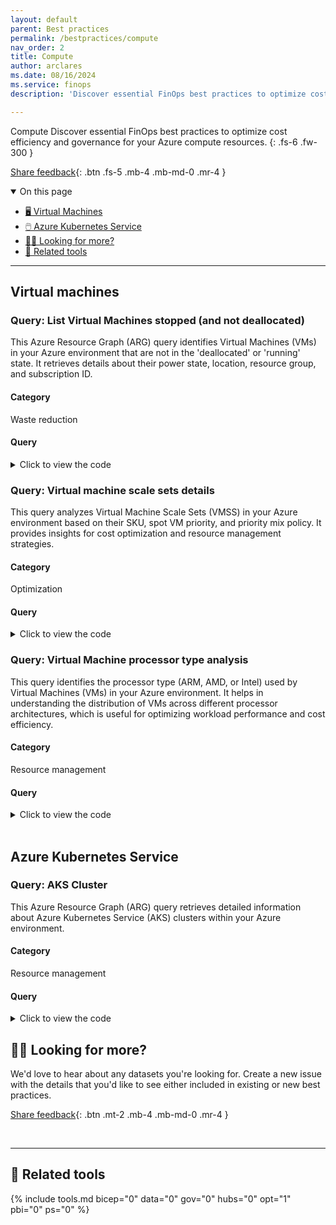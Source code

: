 ```yaml
---
layout: default
parent: Best practices
permalink: /bestpractices/compute
nav_order: 2
title: Compute
author: arclares
ms.date: 08/16/2024
ms.service: finops
description: 'Discover essential FinOps best practices to optimize cost efficiency and governance for your Azure resources.'

---
```


<span class="fs-9 d-block mb-4">Compute</span>
Discover essential FinOps best practices to optimize cost efficiency and governance for your Azure compute resources.
{: .fs-6 .fw-300 }

[Share feedback](#️-looking-for-more){: .btn .fs-5 .mb-4 .mb-md-0 .mr-4 }

<details open markdown="1">
   <summary class="fs-2 text-uppercase">On this page</summary>

- [🖥️ Virtual Machines](#virtual-machines)
- [🖱️ Azure Kubernetes Service](#azure-kubernetes-service)
- [🙋‍♀️ Looking for more?](#️-looking-for-more)
- [🧰 Related tools](#-related-tools)

</details>

---

## Virtual machines

### Query: List Virtual Machines stopped (and not deallocated)

This Azure Resource Graph (ARG) query identifies Virtual Machines (VMs) in your Azure environment that are not in the 'deallocated' or 'running' state. It retrieves details about their power state, location, resource group, and subscription ID.

#### Category

Waste reduction

#### Query

<details>
  <summary>Click to view the code</summary>
  <div class="code-block">
    <pre><code>resources 
    | where type =~ 'microsoft.compute/virtualmachines' 
        and tostring(properties.extended.instanceView.powerState.displayStatus) != 'VM deallocated' 
        and tostring(properties.extended.instanceView.powerState.displayStatus) != 'VM running'
    | extend PowerState=tostring(properties.extended.instanceView.powerState.displayStatus)
    | extend VMLocation=location
    | extend resourceGroup=strcat('/subscriptions/',subscriptionId,'/resourceGroups/',resourceGroup)
    | order by id asc
    | project id, PowerState, VMLocation, resourceGroup, subscriptionId
</code></pre>
  </div>
</details>

### Query: Virtual machine scale sets details

This query analyzes Virtual Machine Scale Sets (VMSS) in your Azure environment based on their SKU, spot VM priority, and priority mix policy. It provides insights for cost optimization and resource management strategies.

#### Category

Optimization

#### Query

<details>
  <summary>Click to view the code</summary>
  <div class="code-block">
    <pre><code>    resources
    | where type =~ 'microsoft.compute/virtualmachinescalesets'
    | extend SpotVMs=tostring(properties.virtualMachineProfile.priority)
    | extend SpotPriorityMix=tostring(properties.priorityMixPolicy)
    | extend SKU=tostring(sku.name)
    | extend resourceGroup=strcat('/subscriptions/',subscriptionId,'/resourceGroups/',resourceGroup)
    | project id, SKU, SpotVMs, SpotPriorityMix, subscriptionId, resourceGroup, location
</code></pre>
  </div>
</details>


### Query: Virtual Machine processor type analysis

This query identifies the processor type (ARM, AMD, or Intel) used by Virtual Machines (VMs) in your Azure environment. It helps in understanding the distribution of VMs across different processor architectures, which is useful for optimizing workload performance and cost efficiency.

#### Category

Resource management

#### Query

<details>
  <summary>Click to view the code</summary>
  <div class="code-block">
    <pre><code>     resources
  | where type == 'microsoft.compute/virtualmachines'
  | extend vmSize = properties.hardwareProfile.vmSize
  | extend processorType = case(
    // ARM Processors
    vmSize has "Epsv5" or vmSize has "Epdsv5" or vmSize has "Dpsv5" or vmSize has "Dpdsv", "ARM",
    // AMD Processors
    vmSize has "Standard_D2a" or vmSize has "Standard_D4a" or vmSize has "Standard_D8a" or vmSize has "Standard_D16a" or vmSize has "Standard_D32a" or vmSize has "Standard_D48a" or vmSize has "Standard_D64a" or vmSize has "Standard_D96a" or vmSize has "Standard_D2as" or vmSize has "Standard_D4as" or vmSize has "Standard_D8as" or vmSize has "Standard_D16as" or vmSize has "Standard_D32as" or vmSize has "Standard_D48as" or vmSize has "Standard_D64as" or vmSize has "Standard_D96as", "AMD",
    "Intel"
  )
  | project vmName = name, processorType, vmSize, resourceGroup
</code></pre>
  </div>
</details>

<br>

## Azure Kubernetes Service

### Query: AKS Cluster

This Azure Resource Graph (ARG) query retrieves detailed information about Azure Kubernetes Service (AKS) clusters within your Azure environment. 

#### Category

Resource management

#### Query

<details>
  <summary>Click to view the code</summary>
  <div class="code-block">
    <pre><code>resources
  | where type == "microsoft.containerservice/managedclusters"
  | extend AgentPoolProfiles = properties.agentPoolProfiles
  | mvexpand AgentPoolProfiles
  | project
      id,
      ProfileName = tostring(AgentPoolProfiles.name),
      Sku = tostring(sku.name),
      Tier = tostring(sku.tier),
      mode = AgentPoolProfiles.mode,
      AutoScaleEnabled = AgentPoolProfiles.enableAutoScaling,
      SpotVM = AgentPoolProfiles.scaleSetPriority,
      VMSize = tostring(AgentPoolProfiles.vmSize),
      nodeCount = tostring(AgentPoolProfiles.['count']),
      minCount = tostring(AgentPoolProfiles.minCount),
      maxCount = tostring(AgentPoolProfiles.maxCount),
      location,
      resourceGroup,
      subscriptionId,
      AKSname = name
</code></pre>
  </div>
</details>

## 🙋‍♀️ Looking for more?

We'd love to hear about any datasets you're looking for. Create a new issue with the details that you'd like to see either included in existing or new best practices.

[Share feedback](https://aka.ms/ftk/idea){: .btn .mt-2 .mb-4 .mb-md-0 .mr-4 }

<br>

---

## 🧰 Related tools

{% include tools.md bicep="0" data="0" gov="0" hubs="0" opt="1" pbi="0" ps="0" %}

<br>
